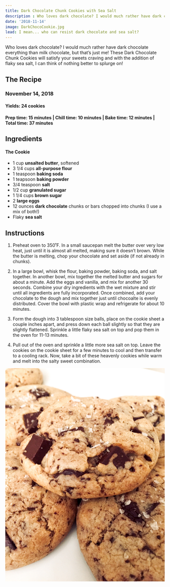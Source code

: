 ```yaml
---
title: Dark Chocolate Chunk Cookies with Sea Salt
description : Who loves dark chocolate? I would much rather have dark chocolate everything than milk chocolate, but that’s just me! These dark chocolate chunk cookies will satisfy your sweets craving and with the addition of flaky sea slat, I can think of nothing better to splurge on! 
date: '2018-11-14'
image: DarkChocoCookie.jpg
lead: I mean... who can resist dark chocolate and sea salt?
---
```

Who loves dark chocolate? I would much rather have dark chocolate everything than milk chocolate, but that’s just me! These Dark Chocolate Chunk Cookies will satisfy your sweets craving and with the addition of flaky sea salt, I can think of nothing better to splurge on!

## The Recipe
### November 14, 2018

#### Yields: 24 cookies

#### Prep time: 15 minutes | Chill time: 10 minutes | Bake time: 12 minutes | Total time: 37 minutes


## Ingredients
#### The Cookie
- 1 cup **unsalted butter**, softened
- 3 1/4 cups **all-purpose flour**
- 1 teaspoon **baking soda**
- 1 teapsoon **baking powder**
- 3/4 teaspoon **salt** 
- 1/2 cup **granulated sugar**
- 1 1/4 cups **brown sugar** 
- 2 **large eggs**
- 12 ounces **dark chocolate** chunks or bars chopped into chunks (I use a mix of both!)
- Flaky **sea salt**

## Instructions

1. Preheat oven to 350˚F. In a small saucepan melt the butter over very low heat, just until it is almost all melted, making sure it doesn’t brown. While the butter is melting, chop your chocolate and set aside (if not already in chunks). 

2. In a large bowl, whisk the flour, baking powder, baking soda, and salt together. In another bowl, mix together the melted butter and sugars for about a minute. Add the eggs and vanilla, and mix for another 30 seconds. Combine your dry ingredients with the wet mixture and stir until all ingredients are fully incorporated. Once combined, add your chocolate to the dough and mix together just until chocoalte is evenly distributed. Cover the bowl with plastic wrap and refrigerate for about 10 minutes. 

3. Form the dough into 3 tablespoon size balls, place on the cookie sheet a couple inches apart, and press down each ball slightly so that they are slightly flattened. Sprinkle a little flaky sea salt on top and pop them in the oven for 11-13 minutes. 

4. Pull out of the oven and sprinkle a little more sea salt on top. Leave the cookies on the cookie sheet for a few minutes to cool and then transfer to a cooling rack. Now, take a bit of these heavenly cookies while warm and melt into the salty sweet combination.  

![](DarkChocoCookie2.jpg)

